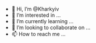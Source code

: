- 👋 Hi, I’m @Kharkyiv
- 👀 I’m interested in ...
- 🌱 I’m currently learning ...
- 💞️ I’m looking to collaborate on ...
- 📫 How to reach me ...

<!---
Kharkyiv/Kharkyiv is a ✨ special ✨ repository because its `README.md` (this file) appears on your GitHub profile.
You can click the Preview link to take a look at your changes.
--->
